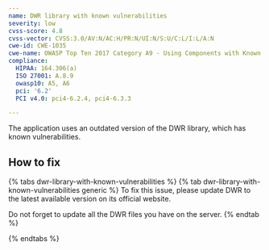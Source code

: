 ```yaml
---
name: DWR library with known vulnerabilities
severity: low
cvss-score: 4.8
cvss-vector: CVSS:3.0/AV:N/AC:H/PR:N/UI:N/S:U/C:L/I:L/A:N
cwe-id: CWE-1035
cwe-name: OWASP Top Ten 2017 Category A9 - Using Components with Known Vulnerabilities
compliance:
  HIPAA: 164.306(a)
  ISO 27001: A.8.9
  owasp10: A5, A6
  pci: '6.2'
  PCI v4.0: pci4-6.2.4, pci4-6.3.3

---            
```


The application uses an outdated version of the DWR library, which has known vulnerabilities.

## How to fix

{% tabs dwr-library-with-known-vulnerabilities %}
{% tab dwr-library-with-known-vulnerabilities generic %}
To fix this issue, please update DWR to the latest available version on its official website.

Do not forget to update all the DWR files you have on the server.
{% endtab %}

{% endtabs %}
